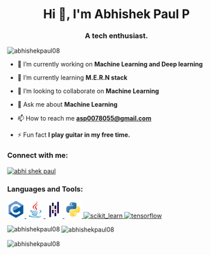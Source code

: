 <h1 align="center">Hi 👋, I'm Abhishek Paul P</h1>
<h3 align="center">A tech enthusiast.</h3>

<p align="left"> <img src="https://komarev.com/ghpvc/?username=abhishekpaul08&label=Profile%20views&color=0e75b6&style=flat" alt="abhishekpaul08" /> </p>

- 🔭 I’m currently working on **Machine Learning and Deep learning**

- 🌱 I’m currently learning **M.E.R.N stack**

- 👯 I’m looking to collaborate on **Machine Learning**

- 💬 Ask me about **Machine Learning**

- 📫 How to reach me **asp0078055@gmail.com**

- ⚡ Fun fact **I play guitar in my free time.**

<h3 align="left">Connect with me:</h3>
<p align="left">
<a href="https://linkedin.com/in/abhi shek paul" target="blank"><img align="center" src="https://raw.githubusercontent.com/rahuldkjain/github-profile-readme-generator/master/src/images/icons/Social/linked-in-alt.svg" alt="abhi shek paul" height="30" width="40" /></a>
</p>

<h3 align="left">Languages and Tools:</h3>
<p align="left"> <a href="https://www.cprogramming.com/" target="_blank" rel="noreferrer"> <img src="https://raw.githubusercontent.com/devicons/devicon/master/icons/c/c-original.svg" alt="c" width="40" height="40"/> </a> <a href="https://www.java.com" target="_blank" rel="noreferrer"> <img src="https://raw.githubusercontent.com/devicons/devicon/master/icons/java/java-original.svg" alt="java" width="40" height="40"/> </a> <a href="https://pandas.pydata.org/" target="_blank" rel="noreferrer"> <img src="https://raw.githubusercontent.com/devicons/devicon/2ae2a900d2f041da66e950e4d48052658d850630/icons/pandas/pandas-original.svg" alt="pandas" width="40" height="40"/> </a> <a href="https://www.python.org" target="_blank" rel="noreferrer"> <img src="https://raw.githubusercontent.com/devicons/devicon/master/icons/python/python-original.svg" alt="python" width="40" height="40"/> </a> <a href="https://scikit-learn.org/" target="_blank" rel="noreferrer"> <img src="https://upload.wikimedia.org/wikipedia/commons/0/05/Scikit_learn_logo_small.svg" alt="scikit_learn" width="40" height="40"/> </a> <a href="https://www.tensorflow.org" target="_blank" rel="noreferrer"> <img src="https://www.vectorlogo.zone/logos/tensorflow/tensorflow-icon.svg" alt="tensorflow" width="40" height="40"/> </a> </p>

<p><img align="left" src="https://github-readme-stats.vercel.app/api/top-langs?username=abhishekpaul08&show_icons=true&locale=en&layout=compact" alt="abhishekpaul08" /></p>

<p>&nbsp;<img align="center" src="https://github-readme-stats.vercel.app/api?username=abhishekpaul08&show_icons=true&locale=en" alt="abhishekpaul08" /></p>

<p><img align="center" src="https://github-readme-streak-stats.herokuapp.com/?user=abhishekpaul08&" alt="abhishekpaul08" /></p>


<!---
AbhishekPaul08/AbhishekPaul08 is a ✨ special ✨ repository because its `README.md` (this file) appears on your GitHub profile.
You can click the Preview link to take a look at your changes.
--->
